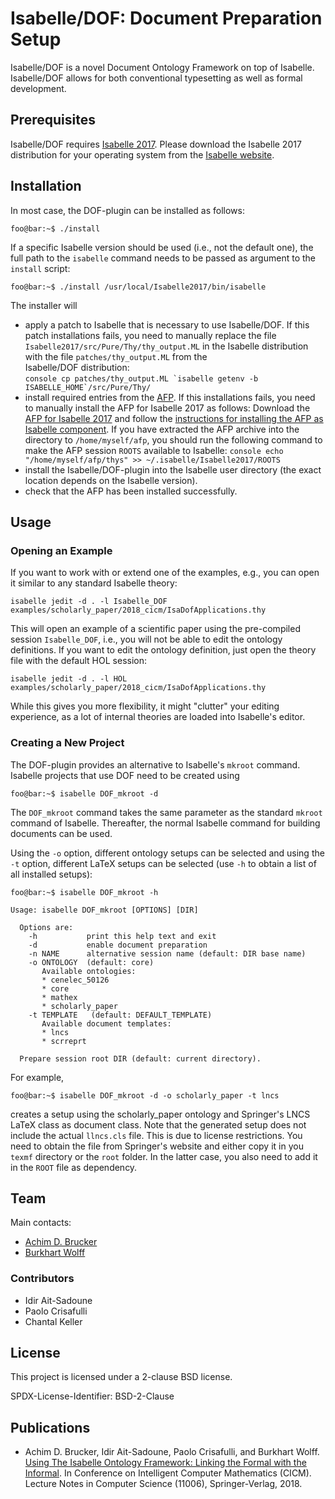 # Isabelle/DOF: Document Preparation Setup

Isabelle/DOF is a novel Document Ontology Framework on top of
Isabelle. Isabelle/DOF allows for both conventional typesetting as
well as formal development.

## Prerequisites

Isabelle/DOF requires [Isabelle 2017](http://isabelle.in.tum.de/website-Isabelle2017/). 
Please download the Isabelle 2017 distribution for your operating
system from the [Isabelle website](http://isabelle.in.tum.de/website-Isabelle2017/).

## Installation 

In most case, the DOF-plugin can be installed as follows:
```console 
foo@bar:~$ ./install
```
If a specific Isabelle version should be used (i.e., not the default 
one), the full path to the ``isabelle`` command needs to be passed as 
argument to the ``install`` script:
```console 
foo@bar:~$ ./install /usr/local/Isabelle2017/bin/isabelle
```

The installer will 
* apply a patch to Isabelle that is necessary to use Isabelle/DOF. 
  If this patch installations fails, you need to manually replace 
  the file ``Isabelle2017/src/Pure/Thy/thy_output.ML`` in the Isabelle
  distribution with the file ``patches/thy_output.ML`` from the  
  Isabelle/DOF distribution:        
        ```console
        cp patches/thy_output.ML `isabelle getenv -b ISABELLE_HOME`/src/Pure/Thy/
        ```
* install required entries from the [AFP](https://www.isa-afp.org). If this
  installations fails, you need to manually install the AFP for Isabelle 2017 as follows:
  Download the [AFP for Isabelle 2017](https://sourceforge.net/projects/afp/files/afp-Isabelle2017/afp-2018-08-14.tar.gz") 
  and follow the [instructions for installing the AFP as Isabelle 
  component](https://www.isa-afp.org/using.html). If you have extracted
  the AFP archive into the directory to `/home/myself/afp`, you should
  run the following command to make the AFP session `ROOTS` available to
  Isabelle:
        ```console
        echo "/home/myself/afp/thys" >> ~/.isabelle/Isabelle2017/ROOTS
        ```
* install the Isabelle/DOF-plugin into the Isabelle user directory 
  (the exact location depends on the Isabelle version). 
* check that the AFP has been installed successfully. 

## Usage

### Opening an Example

If you want to work with or extend one of the examples, e.g., you can
open it similar to any standard Isabelle theory:

```console
isabelle jedit -d . -l Isabelle_DOF examples/scholarly_paper/2018_cicm/IsaDofApplications.thy
```

This will open an example of a scientific paper using the pre-compiled
session ``Isabelle_DOF``, i.e., you will not be able to edit the
ontology definitions. If you want to edit the ontology definition,
just open the theory file with the default HOL session: 

```console
isabelle jedit -d . -l HOL examples/scholarly_paper/2018_cicm/IsaDofApplications.thy
```

While this gives you more flexibility, it might "clutter" your editing
experience, as a lot of internal theories are loaded into Isabelle's
editor. 

### Creating a New Project

The DOF-plugin provides an alternative to Isabelle's ``mkroot`` command.
Isabelle projects that use DOF need to be created using
```console 
foo@bar:~$ isabelle DOF_mkroot -d 
```
The ``DOF_mkroot`` command takes the same parameter as the standard
``mkroot`` command of Isabelle. Thereafter, the normal Isabelle 
command for building documents can be used. 

Using the ``-o`` option, different ontology setups can be
selected and using the ``-t`` option, different LaTeX setups 
can be selected (use ``-h`` to obtain a list of all installed setups):
```console 
foo@bar:~$ isabelle DOF_mkroot -h

Usage: isabelle DOF_mkroot [OPTIONS] [DIR]

  Options are:
    -h           print this help text and exit
    -d           enable document preparation
    -n NAME      alternative session name (default: DIR base name)
    -o ONTOLOGY  (default: core)
       Available ontologies:
       * cenelec_50126
       * core
       * mathex
       * scholarly_paper
    -t TEMPLATE   (default: DEFAULT_TEMPLATE)
       Available document templates:
       * lncs
       * scrreprt

  Prepare session root DIR (default: current directory).
```
For example, 
```console 
foo@bar:~$ isabelle DOF_mkroot -d -o scholarly_paper -t lncs
```
creates a setup using the scholarly_paper ontology and Springer's
LNCS LaTeX class as document class. Note that the generated setup
does not include the actual ``llncs.cls`` file. This is due to
license restrictions. You need to obtain the file from Springer's
website and either copy it in you ``texmf`` directory or the ``root``
folder. In the latter case, you also need to add it in the ``ROOT`` file
as dependency.


## Team

Main contacts:
* [Achim D. Brucker](http://www.brucker.ch/)
* [Burkhart Wolff](https://www.lri.fr/~wolff/)


### Contributors

* Idir Ait-Sadoune 
* Paolo Crisafulli 
* Chantal Keller

## License

This project is licensed under a 2-clause BSD license.

SPDX-License-Identifier: BSD-2-Clause

## Publications

* Achim D. Brucker, Idir Ait-Sadoune, Paolo Crisafulli, and Burkhart
  Wolff. [Using The Isabelle Ontology Framework: Linking the Formal
  with the Informal]({https://www.brucker.ch/bibliography/download/2018/brucker.ea-isabelle-ontologies-2018.pdf). 
  In Conference on Intelligent Computer Mathematics (CICM). Lecture 
  Notes in Computer Science (11006), Springer-Verlag, 2018.
